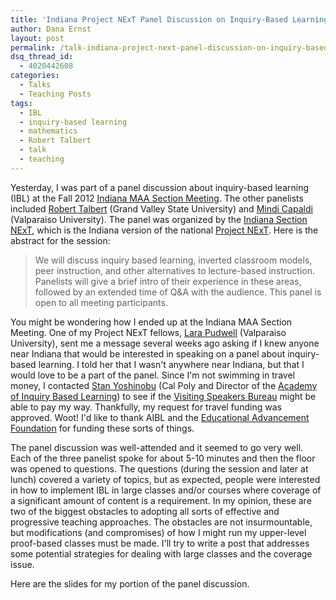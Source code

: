 ```yaml
---
title: 'Indiana Project NExT Panel Discussion on Inquiry-Based Learning (Talk)'
author: Dana Ernst
layout: post
permalink: /talk-indiana-project-next-panel-discussion-on-inquiry-based-learning/
dsq_thread_id:
  - 4020442608
categories:
  - Talks
  - Teaching Posts
tags:
  - IBL
  - inquiry-based learning
  - mathematics
  - Robert Talbert
  - talk
  - teaching
---
```

Yesterday, I was part of a panel discussion about inquiry-based learning (IBL) at the Fall 2012 [Indiana MAA Section Meeting][1]. The other panelists included [Robert Talbert][2] (Grand Valley State University) and [Mindi Capaldi][3] (Valparaiso University). The panel was organized by the [Indiana Section NExT][4], which is the Indiana version of the national [Project NExT][5]. Here is the abstract for the session:

> We will discuss inquiry based learning, inverted classroom models, peer instruction, and other alternatives to lecture-based instruction. Panelists will give a brief intro of their experience in these areas, followed by an extended time of Q&A with the audience. This panel is open to all meeting participants.

You might be wondering how I ended up at the Indiana MAA Section Meeting. One of my Project NExT fellows, [Lara Pudwell][6] (Valparaiso University), sent me a message several weeks ago asking if I knew anyone near Indiana that would be interested in speaking on a panel about inquiry-based learning. I told her that I wasn't anywhere near Indiana, but that I would love to be a part of the panel. Since I'm not swimming in travel money, I contacted [Stan Yoshinobu][7] (Cal Poly and Director of the [Academy of Inquiry Based Learning][8]) to see if the [Visiting Speakers Bureau][9] might be able to pay my way. Thankfully, my request for travel funding was approved. Woot! I'd like to thank AIBL and the [Educational Advancement Foundation][10] for funding these sorts of things.

The panel discussion was well-attended and it seemed to go very well. Each of the three panelist spoke for about 5-10 minutes and then the floor was opened to questions. The questions (during the session and later at lunch) covered a variety of topics, but as expected, people were interested in how to implement IBL in large classes and/or courses where coverage of a significant amount of content is a requirement. In my opinion, these are two of the biggest obstacles to adopting all sorts of effective and progressive teaching approaches. The obstacles are not insurmountable, but modifications (and compromises) of how I might run my upper-level proof-based classes must be made. I'll try to write a post that addresses some potential strategies for dealing with large classes and the coverage issue.

Here are the slides for my portion of the panel discussion.

<div>
</div>

 [1]: http://sections.maa.org/indiana/
 [2]: http://faculty.gvsu.edu/talbertr/Robert_Talbert,_PhD/Welcome.html
 [3]: http://www.valpo.edu/mcs/faculty/mindycapaldi.php
 [4]: http://sections.maa.org/indiana/NEXT.html
 [5]: http://archives.math.utk.edu/projnext/
 [6]: http://faculty.valpo.edu/lpudwell/
 [7]: http://www.calpoly.edu/~styoshin/
 [8]: http://www.inquirybasedlearning.org/
 [9]: http://www.inquirybasedlearning.org/?page=VSB
 [10]: http://eduadvance.org/
